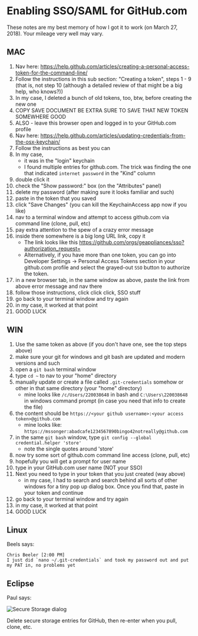 # Enabling SSO/SAML for GitHub.com

These notes are my best memory of how I got it to work (on March 27, 2018). Your mileage very well may vary.

## MAC

1. Nav here: https://help.github.com/articles/creating-a-personal-access-token-for-the-command-line/
1. Follow the instructions in this sub section: "Creating a token", steps 1 - 9 (that is, not step 10 (although a detailed review of that might be a big help, who knows?))
1. In my case, I deleted a bunch of old tokens, too, btw, before creating the new one
1. COPY SAVE DOCUMENT BE EXTRA SURE TO SAVE THAT NEW TOKEN SOMEWHERE GOOD
1. ALSO - leave this browser open and logged in to your GitHub.com profile
1. Nav here: https://help.github.com/articles/updating-credentials-from-the-osx-keychain/
1. Follow the instructions as best you can
1. In my case,
    - it was in the "login" keychain
    - I found multiple entries for github.com. The trick was finding the one that indicated `internet password` in the "Kind" column
1. double click it
1. check the "Show password:" box (on the "Attributes" panel)
1. delete my password (after making sure it looks familiar and such)
1. paste in the token that you saved
1. click "Save Changes" (you can kill the KeychainAccess app now if you like)
1. nav to a terminal window and attempt to access github.com via command line (clone, pull, etc)
1. pay extra attention to the spew of a crazy error message
1. inside there somewhere is a big long URL link, copy it
    - The link looks like this https://github.com/orgs/geappliances/sso?authorization_request=
    - Alternatively, if you have more than one token, you can go into Developer Settings -> Personal Access Tokens section in your github.com profile and select the grayed-out `SSO` button to authorize the token.
1. in a new browser tab, in the same window as above, paste the link from above error message and nav there
1. follow those instructions, click click click, SSO stuff
1. go back to your terminal window and try again
1. in my case, it worked at that point
1. GOOD LUCK

## WIN

1. Use the same token as above (if you don't have one, see the top steps above)
1. make sure your git for windows and git bash are updated and modern versions and such
1. open a `git bash` terminal window
1. type `cd ~` to nav to your "home" directory
1. manually update or create a file called `.git-credentials` somehow or other in that same directory (your "home" directory)
    - mine looks like `/c/Users/220038648` in bash and `C:\Users\220038648` in windows command prompt (in case you need that info to create the file)
1. the content should be `https://<your github username>:<your access token>@github.com`
    - mine looks like: `https://mssonger:abadcafe1234567890bingo42notreally@github.com`
1. in the same `git bash` window, type `git config --global credential.helper 'store'`
    - note the single quotes around 'store'
1. now try some sort of github.com command line access (clone, pull, etc)
1. hopefully you will get a prompt for user name
1. type in your GitHub.com user name (NOT your SSO)
1. Next you need to type in your token that you just created (way above)
    - in my case, I had to search and search behind all sorts of other windows for a tiny pop up dialog box. Once you find that, paste in your token and continue
1. go back to your terminal window and try again
1. in my case, it worked at that point
1. GOOD LUCK

## Linux

Beels says:
```
Chris Beeler [2:00 PM]
I just did `nano ~/.git-credentials` and took my password out and put my PAT in, no problems yet
```

## Eclipse

Paul says:

![Secure Storage dialog](https://github.com/mssonger/potential-bassoon/blob/master/images/eclipseSecureStorage.png "Secure Storage dialog")

Delete secure storage entries for GitHub, then re-enter when you pull, clone, etc.
